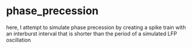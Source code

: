 # phase_precession

here, I attempt to simulate phase precession by creating a spike train with an interburst interval that is shorter than the period of a simulated LFP oscillation
